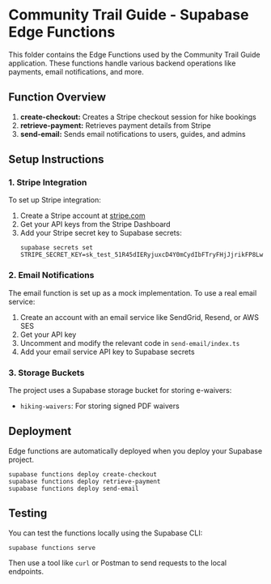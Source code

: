 
# Community Trail Guide - Supabase Edge Functions

This folder contains the Edge Functions used by the Community Trail Guide application. These functions handle various backend operations like payments, email notifications, and more.

## Function Overview

1. **create-checkout:** Creates a Stripe checkout session for hike bookings
2. **retrieve-payment:** Retrieves payment details from Stripe
3. **send-email:** Sends email notifications to users, guides, and admins

## Setup Instructions

### 1. Stripe Integration

To set up Stripe integration:

1. Create a Stripe account at [stripe.com](https://stripe.com)
2. Get your API keys from the Stripe Dashboard
3. Add your Stripe secret key to Supabase secrets:
   ```
   supabase secrets set STRIPE_SECRET_KEY=sk_test_51R45dIERyjuxcD4Y0mCydIbFTryFHjJjrikFP8LwOm9bTXkrYqmxfF4wQqggPmtiEK7yWo8DBpRVxgzANDmTcWE000GV86v5z2
   ```

### 2. Email Notifications

The email function is set up as a mock implementation. To use a real email service:

1. Create an account with an email service like SendGrid, Resend, or AWS SES
2. Get your API key
3. Uncomment and modify the relevant code in `send-email/index.ts`
4. Add your email service API key to Supabase secrets

### 3. Storage Buckets

The project uses a Supabase storage bucket for storing e-waivers:

- `hiking-waivers`: For storing signed PDF waivers

## Deployment

Edge functions are automatically deployed when you deploy your Supabase project.

```
supabase functions deploy create-checkout
supabase functions deploy retrieve-payment
supabase functions deploy send-email
```

## Testing

You can test the functions locally using the Supabase CLI:

```
supabase functions serve
```

Then use a tool like `curl` or Postman to send requests to the local endpoints.
